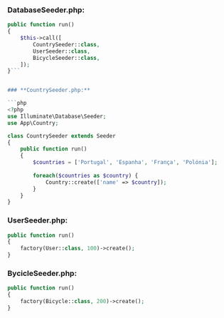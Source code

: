### **DatabaseSeeder.php:**

```php
public function run()
{
    $this->call([
        CountrySeeder::class,
        UserSeeder::class,
        BicycleSeeder::class,
    ]);
}```


### **CountrySeeder.php:**

```php
<?php
use Illuminate\Database\Seeder;
use App\Country;

class CountrySeeder extends Seeder
{
    public function run()
    {
        $countries = ['Portugal', 'Espanha', 'França', 'Polónia'];
        
        foreach($countries as $country) {
            Country::create(['name' => $country]);
        }
    }
}
```

### **UserSeeder.php:**

```php
public function run()
{
    factory(User::class, 100)->create();
}
```

### **BycicleSeeder.php:**

```php
public function run()
{
    factory(Bicycle::class, 200)->create();
}
```
